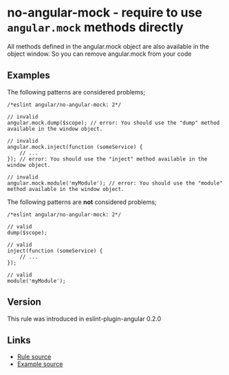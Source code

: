 <!-- WARNING: Generated documentation. Edit docs and examples in the rule and examples file ('rules/no-angular-mock.js', 'examples/no-angular-mock.js'). -->

# no-angular-mock - require to use `angular.mock` methods directly

All methods defined in the angular.mock object are also available in the object window.
So you can remove angular.mock from your code

## Examples

The following patterns are considered problems;

    /*eslint angular/no-angular-mock: 2*/

    // invalid
    angular.mock.dump($scope); // error: You should use the "dump" method available in the window object.

    // invalid
    angular.mock.inject(function (someService) {
        // ...
    }); // error: You should use the "inject" method available in the window object.

    // invalid
    angular.mock.module('myModule'); // error: You should use the "module" method available in the window object.

The following patterns are **not** considered problems;

    /*eslint angular/no-angular-mock: 2*/

    // valid
    dump($scope);

    // valid
    inject(function (someService) {
        // ...
    });

    // valid
    module('myModule');

## Version

This rule was introduced in eslint-plugin-angular 0.2.0

## Links

* [Rule source](../rules/no-angular-mock.js)
* [Example source](../examples/no-angular-mock.js)
